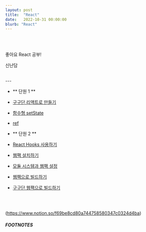 ```yaml
---
layout: post
title:  "React"
date:   2022-10-31 00:00:00
blurb: "React"
---
```


<br />
<br />

좋아요 React 공부!

신난담

<br />
---

- ** 단원 1 **

- [구구단 리액트로 만들기][link_react_web_1]
- [함수형 setState][link_react_web_2]
- [ref][link_react_web_3]

- ** 단원 2 **

- [React Hooks 사용하기][link_react_web_4]
- [웹팩 설치하기][link_react_web_5]
- [모듈 시스템과 웹팩 설정][link_react_web_6]
- [웹팩으로 빌드하기][link_react_web_7]
- [구구단 웹팩으로 빌드하기][link_react_web_8]


<br />
<br />

(https://www.notion.so/f69be8cd80a744758580347c0324d4ba)

##### FOOTNOTES

[^1]: This is a note!


[link_react_web_1]:https://warm-dew-a7a.notion.site/hooks-9b389ad8177f45ecbadf90b5f81fedce
[link_react_web_2]:https://warm-dew-a7a.notion.site/setState-103abe11a6a146309e2ef229bd8cd46a
[link_react_web_3]:https://warm-dew-a7a.notion.site/ref-focus-rendering-d6c1c211ea9d4329ac0f69c11302599d
[link_react_web_4]:https://warm-dew-a7a.notion.site/React-Hooks-5b9e9968f14f491384f98f9d7944ee2d
[link_react_web_5]:https://warm-dew-a7a.notion.site/6f220a0f47ce4edc8a38a1934a22026d
[link_react_web_6]:https://warm-dew-a7a.notion.site/dcfee223a0e746368a8995b450284ce1
[link_react_web_7]:https://warm-dew-a7a.notion.site/2b8707b2a6cc49a7a7ce34fca3a8b477
[link_react_web_8]:https://warm-dew-a7a.notion.site/33a8ce9e4bd642fb8f939e67755f0b4f